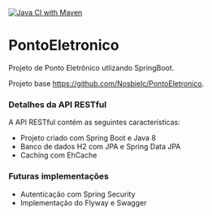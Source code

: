 [![Java CI with Maven](https://github.com/novaeslucas/PontoEletronico/actions/workflows/maven.yml/badge.svg?branch=main)](https://github.com/novaeslucas/PontoEletronico/actions/workflows/maven.yml)

# PontoEletronico
Projeto de Ponto Eletrônico utlizando SpringBoot.

Projeto base https://github.com/Nosbielc/PontoEletronico.
### Detalhes da API RESTful
A API RESTful contém as seguintes características:  
* Projeto criado com Spring Boot e Java 8
* Banco de dados H2 com JPA e Spring Data JPA
* Caching com EhCache
### Futuras implementações
* Autenticação com Spring Security
* Implementação do Flyway e Swagger